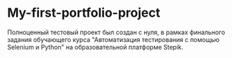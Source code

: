 # My-first-portfolio-project
Полноценный тестовый проект был создан с нуля, в рамках финального задания обучающего курса "Автоматизация тестирования с помощью Selenium и Python" на образовательной платформе Stepik.
